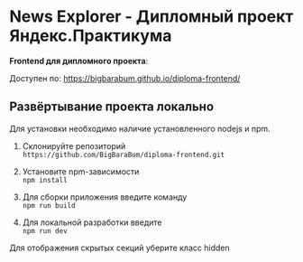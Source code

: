 # News Explorer  - Дипломный проект Яндекс.Практикума

<strong>Frontend для дипломного проекта</strong>: 

Доступен по:
https://bigbarabum.github.io/diploma-frontend/

## Развёртывание проекта локально
Для установки необходимо наличие установленного nodejs и npm.

1. Склонируйте репозиторий<br>
`https://github.com/BigBaraBum/diploma-frontend.git`

2. Установите npm-зависимости<br>
`npm install`

3. Для сборки приложения введите команду<br>
`npm run build`

4. Для локальной разработки введите<br>
`npm run dev`


Для отображения скрытых секций уберите класс hidden